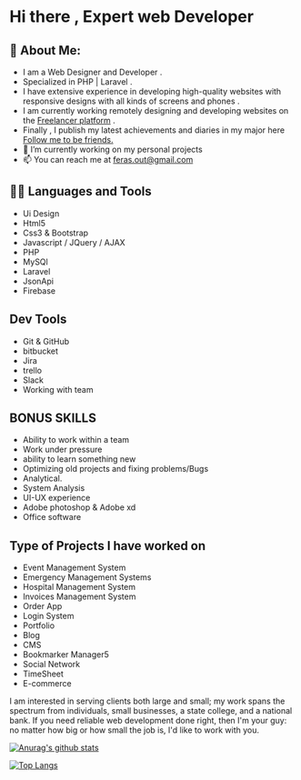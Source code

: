 # Hi there , Expert web Developer

## 🤵 About Me:
- I am a Web Designer and Developer .
- Specialized in PHP | Laravel .
- I have extensive experience in developing high-quality websites with responsive designs with all kinds of screens and phones .
- I am currently working remotely designing and developing websites on the <a href="https://www.freelancer.com/u/ferasout">Freelancer platform</a> .
- Finally , I publish my latest achievements and diaries in my major here  <a href="https://www.linkedin.com/in/feras-anwer-abu-alkomboz-672523192/">Follow me to be friends.</a> 
- 🔭 I’m currently working on my personal projects
- 📫 You can reach me at feras.out@gmail.com

<!--  such as,
✬ Development of electronic stores
✬ Development of news websites
✬ Development of a Dashboard with all the details -->

## 👨‍💻 Languages and Tools
- Ui Design
- Html5
- Css3 & Bootstrap
- Javascript / JQuery / AJAX
- PHP
- MySQl
- Laravel
- JsonApi
- Firebase 
 
## Dev Tools 
- Git & GitHub
- bitbucket
- Jira 
- trello 
- Slack 
- Working with team 

## BONUS SKILLS
- Ability to work within a team
- Work under pressure
- ability to learn something new
- Optimizing old projects and fixing problems/Bugs 
- Analytical.
- System Analysis
- UI-UX experience
- Adobe photoshop & Adobe xd
- Office software

 
## Type of Projects I have worked on
- Event Management System
- Emergency Management Systems
- Hospital Management System
- Invoices Management System
- Order App
- Login System
- Portfolio
- Blog
- CMS
- Bookmarker Manager5
- Social Network
- TimeSheet
- E-commerce

I am interested in serving clients both large and small; my work spans the spectrum from individuals, small businesses, a state college, and a national bank. If you need reliable web development done right, then I'm your guy: no matter how big or how small the job is, I'd like to work with you.

<!-- ### ⚡️I specialize in developing back-end websites using the following technologies such as : -->

<!-- #### ✨Php
#### ✨Laravel
#### ✨Mysql
#### ✨API

### ⚡️ I have knowledge of the following : -->
<!-- 
#### ✔️html5 + Css3

#### ✔️animation Css3

#### ✔️Responsive Design

#### ✔️Bootstrap

#### ✔️UI design

#### ✔️Java Script

#### ✔️Git and Github -->

<!-- ### ⚡️ some techniques :

#### json + http requests

#### Ajax 

#### deploy - netlify and github page and herooku 

I can analyze and study all software systems and build a database of its own that works very efficiently in addition to providing all security and privacy technologies on the sites.

I try my best to come up with a quality product. Contact me and we will discuss your project in detail.
Portfolio Items -->



<!-- DESIGN new template by {{ wordpress }} -->

[![Anurag's github stats](https://github-readme-stats.vercel.app/api?username=firasabualkomboz)](https://github.com/anuraghazra/github-readme-stats)

[![Top Langs](https://github-readme-stats.vercel.app/api/top-langs/?username=firasabualkomboz&layout=compact)](https://github.com/anuraghazra/github-readme-stats)
<br>
<br>

<!-- <i>Follow me around the web:</i>
 -->
